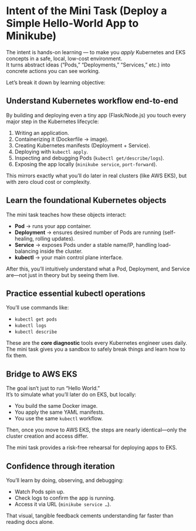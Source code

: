 # Intent of the Mini Task (Deploy a Simple Hello-World App to Minikube)

The intent is hands-on learning — to make you *apply* Kubernetes and EKS concepts in a safe, local, low-cost environment.    
It turns abstract ideas (“Pods,” “Deployments,” “Services,” etc.) into concrete actions you can see working.

Let’s break it down by learning objective:


## Understand Kubernetes workflow end-to-end
By building and deploying even a tiny app (Flask/Node.js) you touch every major step in the Kubernetes lifecycle:

1. Writing an application.
2. Containerizing it (Dockerfile → image).
3. Creating Kubernetes manifests (Deployment + Service).
4. Deploying with `kubectl apply`.
5. Inspecting and debugging Pods (`kubectl get/describe/logs`).
6. Exposing the app locally (`minikube service`, `port-forward`).

This mirrors exactly what you’ll do later in real clusters (like AWS EKS), but with zero cloud cost or complexity.


## Learn the foundational Kubernetes objects
The mini task teaches how these objects interact:

- **Pod** → runs your app container.
- **Deployment** → ensures desired number of Pods are running (self-healing, rolling updates).
- **Service** → exposes Pods under a stable name/IP, handling load-balancing inside the cluster.
- **kubectl** → your main control plane interface.

After this, you’ll intuitively understand what a Pod, Deployment, and Service are—not just in theory but by seeing them live.


## Practice essential kubectl operations
You’ll use commands like:

- `kubectl get pods`
- `kubectl logs`
- `kubectl describe`

These are the **core diagnostic** tools every Kubernetes engineer uses daily.    
The mini task gives you a sandbox to safely break things and learn how to fix them.


## Bridge to AWS EKS
The goal isn’t just to run “Hello World.”    
It’s to simulate what you’ll later do on EKS, but locally:

- You build the same Docker image.
- You apply the same YAML manifests.
- You use the same `kubectl` workflow.

Then, once you move to AWS EKS, the steps are nearly identical—only the cluster creation and access differ.

The mini task provides a risk-free rehearsal for deploying apps to EKS.


## Confidence through iteration
You’ll learn by doing, observing, and debugging:

- Watch Pods spin up.
- Check logs to confirm the app is running.
- Access it via URL (`minikube service …`).

That visual, tangible feedback cements understanding far faster than reading docs alone.


